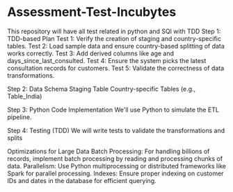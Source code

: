 # Assessment-Test-Incubytes
This repository will have all test related in python and SQl with TDD
Step 1: TDD-based Plan
Test 1: Verify the creation of staging and country-specific tables.
Test 2: Load sample data and ensure country-based splitting of data works correctly.
Test 3: Add derived columns like age and days_since_last_consulted.
Test 4: Ensure the system picks the latest consultation records for customers.
Test 5: Validate the correctness of data transformations.

Step 2: Data Schema
Staging Table
Country-specific Tables (e.g., Table_India)

Step 3: Python Code Implementation
We'll use Python to simulate the ETL pipeline.

Step 4: Testing (TDD)
We will write tests to validate the transformations and splits

Optimizations for Large Data
Batch Processing: For handling billions of records, implement batch processing by reading and processing chunks of data.
Parallelism: Use Python multiprocessing or distributed frameworks like Spark for parallel processing.
Indexes: Ensure proper indexing on customer IDs and dates in the database for efficient querying.
